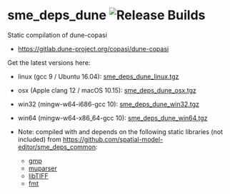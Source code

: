 # sme_deps_dune ![Release Builds](https://github.com/spatial-model-editor/sme_deps_dune/workflows/Release%20Builds/badge.svg)

Static compilation of dune-copasi
- <https://gitlab.dune-project.org/copasi/dune-copasi>

Get the latest versions here:

- linux (gcc 9 / Ubuntu 16.04): [sme_deps_dune_linux.tgz](https://github.com/spatial-model-editor/sme_deps_dune/releases/latest/download/sme_deps_dune_linux.tgz)
- osx (Apple clang 12 / macOS 10.15): [sme_deps_dune_osx.tgz](https://github.com/spatial-model-editor/sme_deps_dune/releases/latest/download/sme_deps_dune_osx.tgz)
- win32 (mingw-w64-i686-gcc 10): [sme_deps_dune_win32.tgz](https://github.com/spatial-model-editor/sme_deps_dune/releases/latest/download/sme_deps_dune_win32.tgz)
- win64 (mingw-w64-x86_64-gcc 10): [sme_deps_dune_win64.tgz](https://github.com/spatial-model-editor/sme_deps_dune/releases/latest/download/sme_deps_dune_win64.tgz)

- Note: compiled with and depends on the following static libraries (not included) from <https://github.com/spatial-model-editor/sme_deps_common>:
  - [gmp](https://gmplib.org)
  - [muparser](https://github.com/beltoforion/muparser)
  - [libTIFF](http://www.libtiff.org/)
  - [fmt](https://fmt.dev/)
